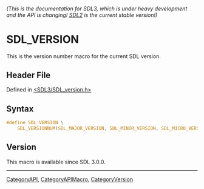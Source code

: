 ###### (This is the documentation for SDL3, which is under heavy development and the API is changing! [SDL2](https://wiki.libsdl.org/SDL2/) is the current stable version!)
# SDL_VERSION

This is the version number macro for the current SDL version.

## Header File

Defined in [<SDL3/SDL_version.h>](https://github.com/libsdl-org/SDL/blob/main/include/SDL3/SDL_version.h)

## Syntax

```c
#define SDL_VERSION \
    SDL_VERSIONNUM(SDL_MAJOR_VERSION, SDL_MINOR_VERSION, SDL_MICRO_VERSION)
```

## Version

This macro is available since SDL 3.0.0.

----
[CategoryAPI](CategoryAPI), [CategoryAPIMacro](CategoryAPIMacro), [CategoryVersion](CategoryVersion)

